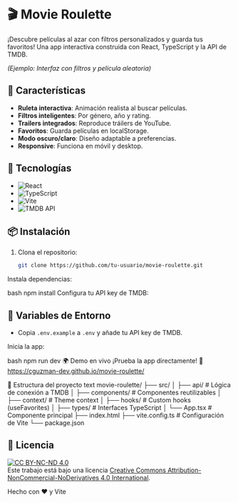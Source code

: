 # 🎬 Movie Roulette

¡Descubre películas al azar con filtros personalizados y guarda tus favoritos! Una app interactiva construida con React, TypeScript y la API de TMDB.

*(Ejemplo: Interfaz con filtros y película aleatoria)*

## 🚀 Características

- **Ruleta interactiva**: Animación realista al buscar películas.
- **Filtros inteligentes**: Por género, año y rating.
- **Trailers integrados**: Reproduce tráilers de YouTube.
- **Favoritos**: Guarda películas en localStorage.
- **Modo oscuro/claro**: Diseño adaptable a preferencias.
- **Responsive**: Funciona en móvil y desktop.

## 🔧 Tecnologías

- ![React](https://img.shields.io/badge/-React-61DAFB?logo=react&logoColor=white)
- ![TypeScript](https://img.shields.io/badge/-TypeScript-3178C6?logo=typescript&logoColor=white)
- ![Vite](https://img.shields.io/badge/-Vite-646CFF?logo=vite&logoColor=white)
- ![TMDB API](https://img.shields.io/badge/-TMDB_API-01D277?logo=themoviedatabase&logoColor=white)

## 📦 Instalación

1. Clona el repositorio:
   ```bash
   git clone https://github.com/tu-usuario/movie-roulette.git
Instala dependencias:

bash
npm install
Configura tu API key de TMDB:

## 🔐 Variables de Entorno
- Copia `.env.example` a `.env` y añade tu API key de TMDB.

Inicia la app:

bash
npm run dev
🌍 Demo en vivo
¡Prueba la app directamente!
🔗 https://cguzman-dev.github.io/movie-roulette/

🎨 Estructura del proyecto
text
movie-roulette/
├── src/
│   ├── api/           # Lógica de conexión a TMDB
│   ├── components/    # Componentes reutilizables
│   ├── context/       # Theme context
│   ├── hooks/         # Custom hooks (useFavorites)
│   ├── types/         # Interfaces TypeScript
│   └── App.tsx        # Componente principal
├── index.html
├── vite.config.ts     # Configuración de Vite
└── package.json


## 📄 Licencia
[![CC BY-NC-ND 4.0](https://licensebuttons.net/l/by-nc-nd/4.0/80x15.png)](https://creativecommons.org/licenses/by-nc-nd/4.0/)  
Este trabajo está bajo una licencia [Creative Commons Attribution-NonCommercial-NoDerivatives 4.0 International](https://creativecommons.org/licenses/by-nc-nd/4.0/).

Hecho con ❤️ y Vite